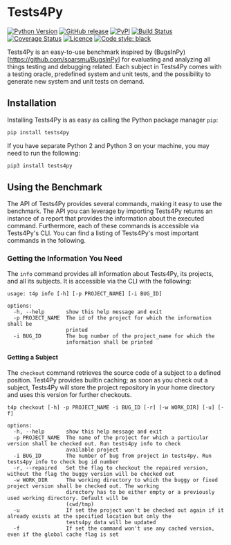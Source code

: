 # Tests4Py

[![Python Version](https://img.shields.io/pypi/pyversions/sflkit)](https://pypi.org/project/tests4py/)
[![GitHub release](https://img.shields.io/github/v/release/uds-se/sflkit)](https://img.shields.io/github/v/release/smythi93/tests4py)
[![PyPI](https://img.shields.io/pypi/v/sflkit)](https://pypi.org/project/tests4py/)
[![Build Status](https://img.shields.io/github/actions/workflow/status/smythi93/tests4py/test-tests4py.yml?branch=main)](https://img.shields.io/github/actions/workflow/status/smythi93/tests4py/test-tests4py.yml?branch=main)
[![Coverage Status](https://coveralls.io/repos/github/smythi93/tests4py/badge.svg?branch=main)](https://coveralls.io/github/smythi93/tests4py?branch=main)
[![Licence](https://img.shields.io/github/license/smythi93/tests4py)](https://img.shields.io/github/license/smythi93/tests4py)
[![Code style: black](https://img.shields.io/badge/code%20style-black-000000.svg)](https://github.com/psf/black)

Tests4Py is an easy-to-use benchmark inspired by (BugsInPy)[https://github.com/soarsmu/BugsInPy] for evaluating and analyzing all things testing and debugging related.
Each subject in Tests4Py comes with a testing oracle, predefined system and unit tests, and the possibility to generate new system and unit tests on demand.

## Installation

Installing Tests4Py is as easy as calling the Python package manager `pip`:
```sh
pip install tests4py
```
If you have separate Python 2 and Python 3 on your machine, you may need to run the following:
```sh
pip3 install tests4py
```

## Using the Benchmark

The API of Tests4Py provides several commands, making it easy to use the benchmark.
The API you can leverage by importing Tests4Py returns an instance of a report that provides the information about the executed command.
Furthermore, each of these commands is accessible via Tests4Py's CLI.
You can find a listing of Tests4Py's most important commands in the following.

### Getting the Information You Need

The `info` command provides all information about Tests4Py, its projects, and all its subjects.
It is accessible via the CLI with the following:
```
usage: t4p info [-h] [-p PROJECT_NAME] [-i BUG_ID]

options:
  -h, --help       show this help message and exit
  -p PROJECT_NAME  The id of the project for which the information shall be
                   printed
  -i BUG_ID        The bug number of the project_name for which the
                   information shall be printed
```

#### Getting a Subject 

The `checkout` command retrieves the source code of a subject to a defined position. Test4Py provides builtin caching; as soon as you check out a subject, Tests4Py will store the project repository in your home directory and uses this version for further checkouts.

```
t4p checkout [-h] -p PROJECT_NAME -i BUG_ID [-r] [-w WORK_DIR] [-u] [-f]

options:
  -h, --help       show this help message and exit
  -p PROJECT_NAME  The name of the project for which a particular version shall be checked out. Run tests4py info to check
                   available project
  -i BUG_ID        The number of bug from project in tests4py. Run tests4py info to check bug id number
  -r, --repaired   Set the flag to checkout the repaired version, without the flag the buggy version will be checked out
  -w WORK_DIR      The working directory to which the buggy or fixed project version shall be checked out. The working
                   directory has to be either empty or a previously used working directory. Default will be
                   (cwd/tmp)
  -u               If set the project won't be checked out again if it already exists at the specified location but only the
                   tests4py data will be updated
  -f               If set the command won't use any cached version, even if the global cache flag is set
```

